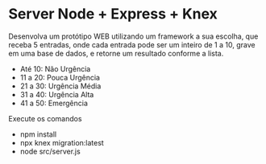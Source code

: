# Server Node + Express + Knex

Desenvolva um protótipo WEB utilizando um framework a sua escolha, que receba 
5 entradas, onde cada entrada pode ser um inteiro de 1 a 10, grave em uma base de 
dados, e retorne um resultado conforme a lista.

- Até 10: Não Urgência
- 11 a 20: Pouca Urgência
- 21 a 30: Urgência Média
- 31 a 40: Urgência Alta
- 41 a 50: Emergência

Execute os comandos 

- npm install
- npx knex migration:latest
- node src/server.js
